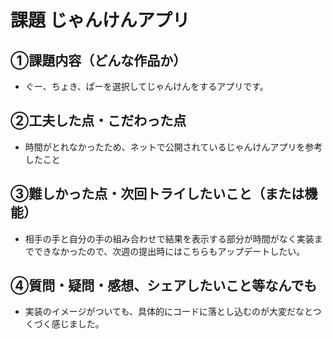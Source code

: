 # 課題 じゃんけんアプリ

## ①課題内容（どんな作品か）
- ぐー、ちょき、ぱーを選択してじゃんけんをするアプリです。

## ②工夫した点・こだわった点
- 時間がとれなかったため、ネットで公開されているじゃんけんアプリを参考したこと


## ③難しかった点・次回トライしたいこと（または機能）
- 相手の手と自分の手の組み合わせで結果を表示する部分が時間がなく実装までできなかったので、次週の提出時にはこちらもアップデートしたい。

## ④質問・疑問・感想、シェアしたいこと等なんでも
- 実装のイメージがついても、具体的にコードに落とし込むのが大変だなとつくづく感じました。